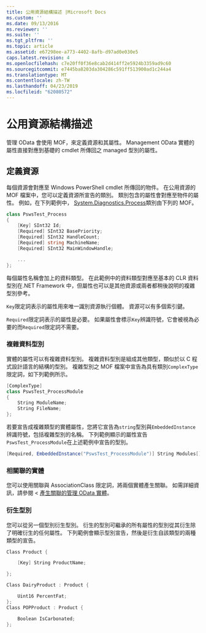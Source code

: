 ```yaml
---
title: 公用資源結構描述 |Microsoft Docs
ms.custom: ''
ms.date: 09/13/2016
ms.reviewer: ''
ms.suite: ''
ms.tgt_pltfrm: ''
ms.topic: article
ms.assetid: e67298ee-a773-4402-8afb-d97ad0e030e5
caps.latest.revision: 4
ms.openlocfilehash: c7e20ff0f36e8cab2d414ff2e5924b3359ad9c60
ms.sourcegitcommit: e7445ba8203da304286c591ff513900ad1c244a4
ms.translationtype: MT
ms.contentlocale: zh-TW
ms.lasthandoff: 04/23/2019
ms.locfileid: "62080572"
---
```

# <a name="public-resource-schema"></a>公用資源結構描述

管理 OData 會使用 MOF，來定義資源和其屬性。 Management OData 實體的屬性直接對應到基礎的 cmdlet 所傳回之 managed 型別的屬性。

## <a name="defining-a-resource"></a>定義資源

每個資源會對應至 Windows PowerShell cmdlet 所傳回的物件。 在公用資源的 MOF 檔案中，您可以定義資源所宣告的類別。 類別包含的屬性會對應至物件的屬性。 例如，在下列範例中， [System.Diagnostics.Process](/dotnet/api/System.Diagnostics.Process)類別由下列的 MOF。

```csharp
class PswsTest_Process
{
    [Key] SInt32 Id;
    [Required] SInt32 BasePriority;
    [Required] SInt32 HandleCount;
    [Required] string MachineName;
    [Required] SInt32 MainWindowHandle;

    ...
};
```

每個屬性名稱會加上的資料類型。 在此範例中的資料類型對應至基本的 CLR 資料型別在.NET Framework 中，但屬性也可以是其他資源或兩者都稍後說明的複雜型別參考。

`Key`限定詞表示的屬性用來唯一識別資源執行個體。 資源可以有多個索引鍵。

`Required`限定詞表示的屬性是必要。 如果屬性會標示`Key`辨識符號，它會被視為必要的而`Required`限定詞不需要。

### <a name="complex-data-types"></a>複雜資料型別

實體的屬性可以有複雜資料型別。 複雜資料型別是組成其他類型，類似於以 C 程式設計語言的結構的型別。 複雜型別之 MOF 檔案中宣告為具有類別`ComplexType`限定詞，如下列範例所示。

```csharp
[ComplexType]
class PswsTest_ProcessModule
{
    String ModuleName;
    String FileName;
};
```

若要宣告成複雜類型的實體屬性，您將它宣告為`string`型別與`EmbeddedInstance`辨識符號，包括複雜型別的名稱。 下列範例顯示的屬性宣告`PswsTest_ProcessModule`在上述範例中宣告的型別。

```csharp
[Required, EmbeddedInstance("PswsTest_ProcessModule")] String Modules[];
```

### <a name="associating-entities"></a>相關聯的實體

您可以使用關聯與 AssociationClass 限定詞，將兩個實體產生關聯。 如需詳細資訊，請參閱 <<c0> [ 產生關聯的管理 OData 實體](./associating-management-odata-entities.md)。

### <a name="derived-types"></a>衍生型別

您可以從另一個型別衍生型別。 衍生的型別可繼承的所有屬性的型別從其衍生除了明確衍生的任何屬性。 下列範例會顯示型別宣告，然後是衍生自該類型的兩種類型的宣告。

```csharp
Class Product {

    [Key] String ProductName;

};

Class DairyProduct : Product {

    Uint16 PercentFat;
};
Class POPProduct : Product {

    Boolean IsCarbonated;
};
```